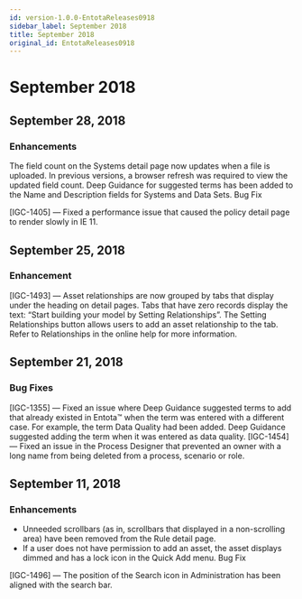 ```yaml
---
id: version-1.0.0-EntotaReleases0918
sidebar_label: September 2018
title: September 2018
original_id: EntotaReleases0918
---
```


# September 2018

## September 28, 2018

### Enhancements

The field count on the Systems detail page now updates when a file is uploaded. In previous versions, a browser refresh was required to view the updated field count.
Deep Guidance for suggested terms has been added to the Name and Description fields for Systems and Data Sets.
Bug Fix

[IGC-1405] — Fixed a performance issue that caused the policy detail page to render slowly in IE 11.

## September 25, 2018

### Enhancement

[IGC-1493] — Asset relationships are now grouped by tabs that display under the heading on detail pages. Tabs that have zero records display the text: “Start building your model by Setting Relationships”. The Setting Relationships button allows users to add an asset relationship to the tab. Refer to Relationships in the online help for more information.

## September 21, 2018

### Bug Fixes

[IGC-1355] — Fixed an issue where Deep Guidance suggested terms to add that already existed in Entota™ when the term was entered with a different case. For example, the term Data Quality had been added. Deep Guidance suggested adding the term when it was entered as data quality.
[IGC-1454] — Fixed an issue in the Process Designer that prevented an owner with a long name from being deleted from a process, scenario or role.

## September 11, 2018

### Enhancements

* Unneeded scrollbars (as in, scrollbars that displayed in a non-scrolling area) have been removed from the Rule detail page.
* If a user does not have permission to add an asset, the asset displays dimmed and has a lock icon in the Quick Add menu.
Bug Fix

[IGC-1496] — The position of the Search icon in Administration has been aligned with the search bar.